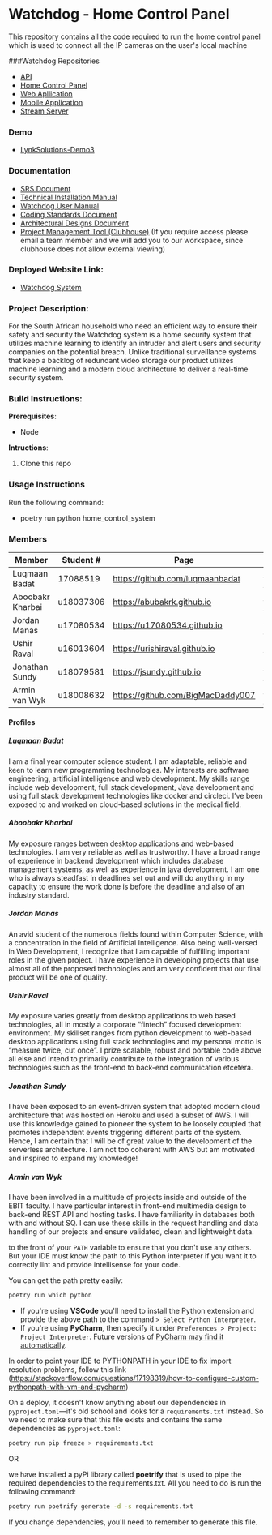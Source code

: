 # Watchdog - Home Control Panel

This repository contains all the code required to run the home control panel which is used to connect all the IP cameras on the user's local machine

###Watchdog Repositories

- [API](https://github.com/COS301-SE-2020/Watchdog)
- [Home Control Panel](https://github.com/COS301-SE-2020/Watchdog-API)
- [Web Apllication](https://github.com/COS301-SE-2020/Watchdog-FrontEnd/tree/master/watchdog-frontend)
- [Mobile Application](https://github.com/COS301-SE-2020/Watchdog-FrontEnd/tree/master/WatchdogApp)
- [Stream Server](https://github.com/COS301-SE-2020/Watchdog-Stream-Server)


### Demo
- [LynkSolutions-Demo3](https://drive.google.com/file/d/1bSRqRJBJ-5sPx4G1vCkq2Al8BcTPFYOs/view?usp=sharing)


### Documentation
- [SRS Document]()
- [Technical Installation Manual]()
- [Watchdog User Manual](https://drive.google.com/file/d/1gu36_44IbnKeGjC61VaDXLu3mLKEqTvr/view?usp=sharing)
- [Coding Standards Document](https://drive.google.com/file/d/1X4IsmHWHwBjvmg1aaUua1HiC6rs6w5pO/view?usp=sharing)
- [Architectural Designs Document]()
- [Project Management Tool (Clubhouse)](https://app.clubhouse.io/lynksolutions/) (If you 
require access please email a team member and we will add you to our workspace, since clubhouse does not allow external viewing)


### Deployed Website Link:
- [Watchdog System](https://master.dtul6cza66juk.amplifyapp.com/)


### Project Description:

For the South African household who need an efficient way to ensure their safety and security the Watchdog system is a home security system that utilizes machine 
learning to identify an intruder and alert users and security companies on the potential breach. Unlike traditional surveillance systems that keep a backlog of 
redundant video storage our product utilizes machine learning and a modern cloud architecture to deliver a real-time security system.

### Build Instructions:

**Prerequisites**:
- Node


**Intructions**:
1. Clone this repo


### Usage Instructions


Run the following command:


- poetry run python home_control_system


### Members

|Member|Student #|Page|LinkedIn|
|------|---------|----|--------|
|Luqmaan Badat|17088519|<https://github.com/luqmaanbadat>|<https://www.linkedin.com/in/luqmaan-badat/>|
|Aboobakr Kharbai|u18037306|<https://abubakrk.github.io>|<https://www.linkedin.com/in/aboobacker-kharbai-7a94961a9/>|
|Jordan Manas|u17080534|<https://u17080534.github.io>|<https://www.linkedin.com/in/jordan-manas-b822651aa/>|
|Ushir Raval|u16013604|<https://urishiraval.github.io>| <https://www.linkedin.com/in/unraval/>|
|Jonathan Sundy|u18079581|<https://jsundy.github.io>|<https://www.linkedin.com/in/jonathen-sundy-79b33b168/>|
|Armin van Wyk|u18008632|<https://github.com/BigMacDaddy007>|<https://www.linkedin.com/in/armin-van-wyk-b714931a9/>|

#### Profiles

##### Luqmaan Badat

I am a final year computer science student. I am adaptable, reliable and keen to learn new programming technologies. My interests are software engineering, artificial intelligence and web development. My skills range include web development, full stack development, Java development and using full stack development technologies like docker and circleci. I’ve been exposed to and worked on cloud-based solutions in the medical field. 

##### Aboobakr Kharbai

My exposure ranges between desktop applications and web-based technologies. I am very reliable as well as trustworthy. I have a broad range of experience in backend development which includes database management systems, as well as experience in java development. I am one who is always steadfast in deadlines set out and will do anything in my capacity to ensure the work done is before the deadline and also of an industry standard.

##### Jordan Manas

An avid student of the numerous fields found within Computer Science, with a concentration in the field of Artificial Intelligence. Also being well-versed in Web Development, I recognize that I am capable of fulfilling important roles in the given project. I have experience in developing projects that use almost all of the proposed technologies and am very confident that our final product will be one of quality.

##### Ushir Raval

My exposure varies greatly from desktop applications to web based technologies, all in mostly a corporate “fintech” focused development environment. My skillset ranges from python development to web-based desktop applications using full stack technologies and my personal motto is “measure twice, cut once”. I prize scalable, robust and portable code above all else and intend to primarily contribute to the integration of various technologies such as the front-end to back-end communication etcetera.

##### Jonathan Sundy

I have been exposed to an event-driven system that adopted modern cloud architecture that was hosted on Heroku and used a subset of AWS. I will use this knowledge gained to pioneer the system to be loosely coupled that promotes independent events triggering different parts of the system. Hence, I am certain that I will be of great value to the development of the serverless architecture. I am not too coherent with AWS but am motivated and inspired to expand my knowledge!

##### Armin van Wyk

I have been involved in a multitude of projects inside and outside of the EBIT faculty. I have particular interest in front-end multimedia design to back-end REST API and hosting tasks. I have familiarity in databases both with and without SQ. I can use these skills in the request handling and data handling of our projects and ensure validated, clean and lightweight data.



 to the front of your `PATH` variable to ensure that you don't use any others. But your IDE must know the path to this Python interpreter if you want it to correctly lint and provide intellisense for your code.

You can get the path pretty easily:

   ```bash
   poetry run which python
   ```

- If you're using **VSCode** you'll need to install the Python extension and provide the above path to the command `> Select Python Interpreter`.
- If you're using **PyCharm**, then specify it under `Preferences > Project: Project Interpreter`. Future versions of [PyCharm may find it automatically](https://youtrack.jetbrains.com/issue/PY-30702).

In order to point your IDE to PYTHONPATH in your IDE to fix import resolution problems, follow this link (https://stackoverflow.com/questions/17198319/how-to-configure-custom-pythonpath-with-vm-and-pycharm)

On a deploy, it doesn't know anything about our dependencies in `pyproject.toml`—it's old school and looks for a `requirements.txt` instead. So we need to make sure that this file exists and contains the same dependencies as `pyproject.toml`:

   ```bash
   poetry run pip freeze > requirements.txt
   ```

OR

we have installed a pyPi library called **poetrify** that is used to pipe the required dependencies to the requirements.txt. All you need to do is run the following command:

   ```bash
   poetry run poetrify generate -d -s requirements.txt
   ```

If you change dependencies, you'll need to remember to generate this file.